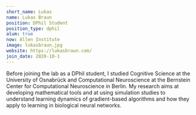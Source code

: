 ```yaml
---
short_name: Lukas
name: Lukas Braun
position: DPhil Student
position_type: dphil
alum: true
now: Allen Institute
image: lukasbraun.jpg
website: https://lukasbraun.com/
join_date: 2020-10-1
---
```


Before joining the lab as a DPhil student, I studied Cognitive Science at the University of Osnabrück and Computational Neuroscience at the Bernstein Center for Computational Neuroscience in Berlin. My research aims at developing mathematical tools and at using simulation studies to understand learning dynamics of gradient-based algorithms and how they apply to learning in biological neural networks.
